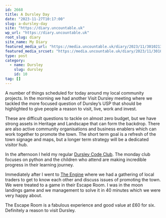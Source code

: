 ```yaml
---
id: 2668
title: A Dursley Day
date: "2023-11-27T10:17:00"
slug: a-dursley-day
site: "https://diary.uncountable.uk"
wp_url: "https://diary.uncountable.uk"
root_slug: diary
site_name: My Diary
featured_media_url: "https://media.uncountable.uk/diary/2023/11/30102132/404384901_372332301985651_7592786813675956831_n1.jpg"
featured_media_srcset: "https://media.uncountable.uk/diary/2023/11/30102132/404384901_372332301985651_7592786813675956831_n1-295x300.jpg 295w, https://media.uncountable.uk/diary/2023/11/30102132/404384901_372332301985651_7592786813675956831_n1-150x150.jpg 150w, https://media.uncountable.uk/diary/2023/11/30102132/404384901_372332301985651_7592786813675956831_n1-629x640.jpg 629w, https://media.uncountable.uk/diary/2023/11/30102132/404384901_372332301985651_7592786813675956831_n1.jpg 768w"
type: post
category:
  - name: Dursley
    slug: dursley
    id: 10
tag: []
---
```



<p>A number of things scheduled for today around my local community projects.  In the morning we had another Visit Dursley meeting where we tackled the more focused question of Dursley&#8217;s USP that should be highlighted to give people a reason to visit, live, work and invest.</p>



<p>These are difficult questions to tackle on almost zero budget, but we have strong assets in Heritage and Landscape that can form the backdrop.  There are also active community organisations and business enablers which can work together to promote the town.  The short term goal is a refresh of the town signage and maps, but a longer term strategy will be a dedicated visitor hub.</p>



<p>In the afternoon I held my regular <a href="https://www.facebook.com/dursleycodeclub">Dursley Code Club</a>.  The monday club focuses on python and the children who attend are making incredible progress in their learning journey.</p>



<p>Immediately after I went to <a href="https://www.theengine.org.uk/">The Engine</a> where we had a gathering of local traders to get to know each other and discuss issues of promoting the town.  We were treated to a game in their Escape Room.  I was in the moon landings game and we management to solve it in 40 minutes which we were very happy about.</p>



<p>The Escape Room is a fabulous experience and good value at £60 for six.  Definitely a reason to visit Dursley.</p>
